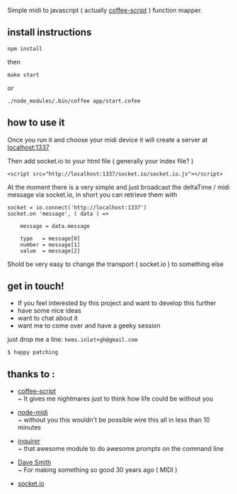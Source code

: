 Simple midi to javascript ( actually [coffee-script](http://coffeescript.org/) ) function mapper.

## install instructions

````
npm install
````

then

````
make start
````

or

````
./node_modules/.bin/coffee app/start.cofee
````
## how to use it

Once you run it and choose your midi device it will create a server at [localhost:1337](http://localhost:1337)  

Then add socket.io to your html file ( generally your index file? )
````
<script src="http://localhost:1337/socket.io/socket.io.js"></script>
````

At the moment there is a very simple and just broadcast the deltaTime / midi message via socket.io, in short you can retrieve them with
````
socket = io.connect('http://localhost:1337')
socket.on 'message', ( data ) =>

	message = data.message

	type   = message[0]
	number = message[1]
	value  = message[2]
````

Shold be very easy to change the transport ( socket.io ) to something else

## get in touch!

 - If you feel interested by this project and want to develop this further
 - have some nice ideas 
 - want to chat about it
 - want me to come over and have a geeky session  

just drop me a line: ````hems.inlet+gh@gmail.com````

````
$ happy patching
````

## thanks to :  
 * [coffee-script](http://coffeescript.org/)  
 ~ It gives me nightmares just to think how life could be without you

 * [node-midi](https://github.com/justinlatimer/node-midi)  
 ~ without you this wouldn't be possible wire this all in less than 10 minutes 

 * [inquirer](https://www.npmjs.org/package/inquirer)  
 ~ that awesome module to do awesome prompts on the command line  

 * [Dave Smith](http://www.davesmithinstruments.com/)  
 ~ For making something so good 30 years ago ( MIDI )

 * [socket.io](http://socket.io/) 
